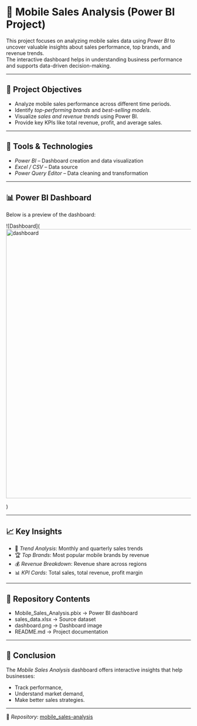 # 📱 Mobile Sales Analysis (Power BI Project)

This project focuses on analyzing mobile sales data using *Power BI* to uncover valuable insights about sales performance, top brands, and revenue trends.  
The interactive dashboard helps in understanding business performance and supports data-driven decision-making.

---

## 🎯 Project Objectives
- Analyze mobile sales performance across different time periods.
- Identify *top-performing brands* and *best-selling models*.
- Visualize *sales and revenue trends* using Power BI.
- Provide key KPIs like total revenue, profit, and average sales.

---

## 🧰 Tools & Technologies
- *Power BI* – Dashboard creation and data visualization  
- *Excel / CSV* – Data source  
- *Power Query Editor* – Data cleaning and transformation

---

## 📊 Power BI Dashboard
Below is a preview of the dashboard:

![Dashboard](<img width="1309" height="734" alt="dashboard" src="https://github.com/user-attachments/assets/eb36af01-f402-4544-9924-cc7a7241e44f" />

)


---

## 📈 Key Insights
- 📅 *Trend Analysis*: Monthly and quarterly sales trends  
- 🏆 *Top Brands*: Most popular mobile brands by revenue  
- 💰 *Revenue Breakdown*: Revenue share across regions  
- 📊 *KPI Cards*: Total sales, total revenue, profit margin  

---

## 📂 Repository Contents
- Mobile_Sales_Analysis.pbix → Power BI dashboard  
- sales_data.xlsx → Source dataset  
- dashboard.png → Dashboard image  
- README.md → Project documentation

---

## 🧠 Conclusion
The *Mobile Sales Analysis* dashboard offers interactive insights that help businesses:
- Track performance,
- Understand market demand,
- Make better sales strategies.

---
  
📂 *Repository*: [mobile_sales-analysis](https://github.com/Karumbalah-CB/mobile_sales-analysis)
